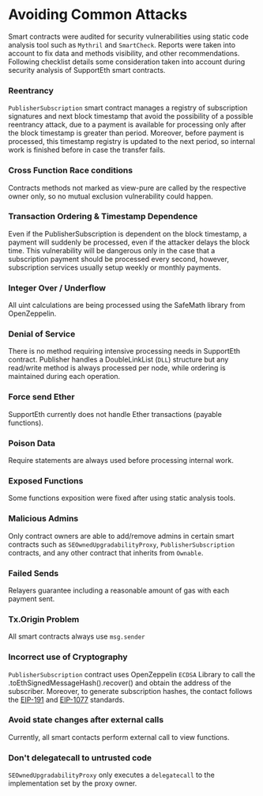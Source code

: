 
# Avoiding Common Attacks

Smart contracts were audited for security vulnerabilities using static code analysis tool such as `Mythril` and `SmartCheck`. Reports were taken into account to fix data and methods visibility, and other recommendations. Following checklist details some consideration taken into account during security analysis of SupportEth smart contracts.

### Reentrancy

`PublisherSubscription` smart contract manages a registry of subscription signatures and next block timestamp that avoid the possibility of a possible reentrancy attack, due to a payment is available for processing only after the block timestamp is greater than period. Moreover, before payment is processed, this timestamp registry is updated to the next period, so internal work is finished before in case the transfer fails.

### Cross Function Race conditions

Contracts methods not marked as view-pure are called by the respective owner only, so no mutual exclusion vulnerability could happen.

### Transaction Ordering & Timestamp Dependence

Even if the PublisherSubscription is dependent on the block timestamp, a payment will suddenly be processed, even if the attacker delays the block time. This vulnerability will be dangerous only in the case that a subscription payment should be processed every second, however, subscription services usually setup weekly or monthly payments.

### Integer Over / Underflow

All uint calculations are being processed using the SafeMath library from OpenZeppelin.

### Denial of Service

There is no method requiring intensive processing needs in SupportEth contract. Publisher handles a DoubleLinkList (`DLL`) structure but any read/write method is always processed per node, while ordering is maintained during each operation.

### Force send Ether

SupportEth currently does not handle Ether transactions (payable functions).

### Poison Data

Require statements are always used before processing internal work.

### Exposed Functions

Some functions exposition were fixed after using static analysis tools.

### Malicious Admins

Only contract owners are able to add/remove admins in certain smart contracts such as `SEOwnedUpgradabilityProxy`, `PublisherSubscription` contracts, and any other contract that inherits from `Ownable`.

### Failed Sends

Relayers guarantee including a reasonable amount of gas with each payment sent.

### Tx.Origin Problem

All smart contracts always use `msg.sender`

### Incorrect use of Cryptography

`PublisherSubscription` contract uses OpenZeppelin `ECDSA` Library to call the <subcriptionHash>.toEthSignedMessageHash().recover(<signature>) and obtain the address of the subscriber. Moreover, to generate subscription hashes, the contact follows the [EIP-191](https://github.com/ethereum/EIPs/blob/master/EIPS/eip-191.md) and [EIP-1077](https://github.com/ethereum/EIPs/blob/master/EIPS/eip-1077.md) standards.

### Avoid state changes after external calls

Currently, all smart contacts perform external call to view functions.

### Don't delegatecall to untrusted code

`SEOwnedUpgradabilityProxy` only executes a `delegatecall` to the implementation set by the proxy owner.
